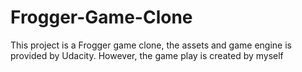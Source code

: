# Frogger-Game-Clone
This project is a Frogger game clone, the assets and game engine is provided by Udacity. However, the game play is created by myself
